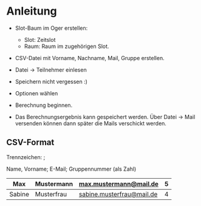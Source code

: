 # Anleitung

* Slot-Baum im Oger erstellen:
  * Slot: Zeitslot
  * Raum: Raum im zugehörigen Slot.
* CSV-Datei mit Vorname, Nachname, Mail, Gruppe erstellen.
* Datei -> Teilnehmer einlesen
* Speichern nicht vergessen :)
* Optionen wählen
* Berechnung beginnen.

* Das Berechnungsergebnis kann gespeichert werden. Über Datei -> Mail versenden können dann später die Mails verschickt werden.


## CSV-Format

Trennzeichen: ;

Name, Vorname; E-Mail; Gruppennummer (als Zahl)


| Max    | Mustermann | max.mustermann@mail.de    | 5 |
|--------|------------|---------------------------|---|
| Sabine | Musterfrau | sabine.musterfrau@mail.de | 4 |
